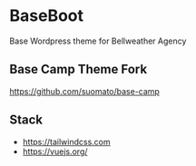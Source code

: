 # BaseBoot
Base Wordpress theme for Bellweather Agency

## Base Camp Theme Fork
https://github.com/suomato/base-camp

## Stack
* https://tailwindcss.com
* https://vuejs.org/